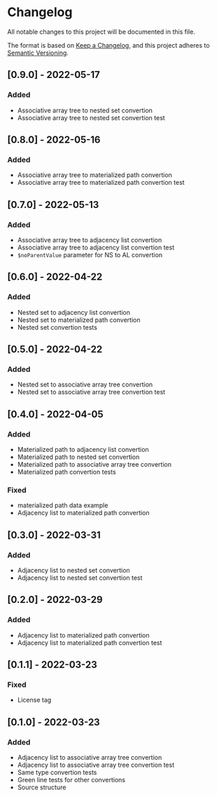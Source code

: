 # Changelog

All notable changes to this project will be documented in this file.

The format is based on [Keep a Changelog](https://keepachangelog.com/en/1.0.0/),
and this project adheres to [Semantic Versioning](https://semver.org/spec/v2.0.0.html).

## [0.9.0] - 2022-05-17

### Added

- Associative array tree to nested set convertion
- Associative array tree to nested set convertion test

## [0.8.0] - 2022-05-16

### Added

- Associative array tree to materialized path convertion
- Associative array tree to materialized path convertion test

## [0.7.0] - 2022-05-13

### Added

- Associative array tree to adjacency list convertion
- Associative array tree to adjacency list convertion test
- `$noParentValue` parameter for NS to AL convertion

## [0.6.0] - 2022-04-22

### Added

- Nested set to adjacency list convertion
- Nested set to materialized path convertion
- Nested set convertion tests

## [0.5.0] - 2022-04-22

### Added

- Nested set to associative array tree convertion
- Nested set to associative array tree convertion test

## [0.4.0] - 2022-04-05

### Added

- Materialized path to adjacency list convertion
- Materialized path to nested set convertion
- Materialized path to associative array tree convertion
- Materialized path convertion tests

### Fixed

- materialized path data example
- Adjacency list to materialized path convertion

## [0.3.0] - 2022-03-31

### Added

- Adjacency list to nested set convertion
- Adjacency list to nested set convertion test

## [0.2.0] - 2022-03-29

### Added

- Adjacency list to materialized path convertion
- Adjacency list to materialized path convertion test

## [0.1.1] - 2022-03-23

### Fixed

- License tag

## [0.1.0] - 2022-03-23

### Added

- Adjacency list to associative array tree convertion
- Adjacency list to associative array tree convertion test
- Same type convertion tests
- Green line tests for other convertions
- Source structure
